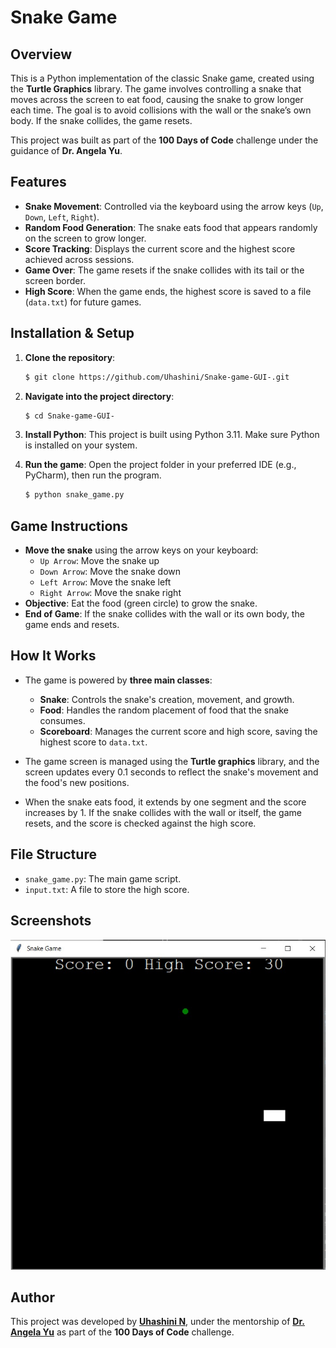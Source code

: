 # Snake Game

## Overview
This is a Python implementation of the classic Snake game, created using the **Turtle Graphics** library. The game involves controlling a snake that moves across the screen to eat food, causing the snake to grow longer each time. The goal is to avoid collisions with the wall or the snake’s own body. If the snake collides, the game resets.

This project was built as part of the **100 Days of Code** challenge under the guidance of **Dr. Angela Yu**.

## Features
- **Snake Movement**: Controlled via the keyboard using the arrow keys (`Up`, `Down`, `Left`, `Right`).
- **Random Food Generation**: The snake eats food that appears randomly on the screen to grow longer.
- **Score Tracking**: Displays the current score and the highest score achieved across sessions.
- **Game Over**: The game resets if the snake collides with its tail or the screen border.
- **High Score**: When the game ends, the highest score is saved to a file (`data.txt`) for future games.

## Installation & Setup

1. **Clone the repository**:

    ```bash
    $ git clone https://github.com/Uhashini/Snake-game-GUI-.git
    ```

2. **Navigate into the project directory**:

    ```bash
    $ cd Snake-game-GUI-
    ```

3. **Install Python**: This project is built using Python 3.11. Make sure Python is installed on your system.

4. **Run the game**: Open the project folder in your preferred IDE (e.g., PyCharm), then run the program.

    ```bash
    $ python snake_game.py
    ```

## Game Instructions
- **Move the snake** using the arrow keys on your keyboard:
  - `Up Arrow`: Move the snake up
  - `Down Arrow`: Move the snake down
  - `Left Arrow`: Move the snake left
  - `Right Arrow`: Move the snake right
- **Objective**: Eat the food (green circle) to grow the snake.
- **End of Game**: If the snake collides with the wall or its own body, the game ends and resets.

## How It Works
- The game is powered by **three main classes**:
  - **Snake**: Controls the snake's creation, movement, and growth.
  - **Food**: Handles the random placement of food that the snake consumes.
  - **Scoreboard**: Manages the current score and high score, saving the highest score to `data.txt`.

- The game screen is managed using the **Turtle graphics** library, and the screen updates every 0.1 seconds to reflect the snake's movement and the food's new positions.

- When the snake eats food, it extends by one segment and the score increases by 1. If the snake collides with the wall or itself, the game resets, and the score is checked against the high score.

## File Structure
- `snake_game.py`: The main game script.
- `input.txt`: A file to store the high score.

## Screenshots

![Snake Game Screenshot](Snake%20game/9d50a764-0003-4949-b870-8dfaeadf2139.jpg)

## Author
This project was developed by **[Uhashini N](https://www.linkedin.com/in/uhashini-n-3b144a291/)**, under the mentorship of **[Dr. Angela Yu](https://www.udemy.com/user/4b4368a3-b5c8-4529-aa65-2056ec31f37e/)** as part of the **100 Days of Code** challenge.
